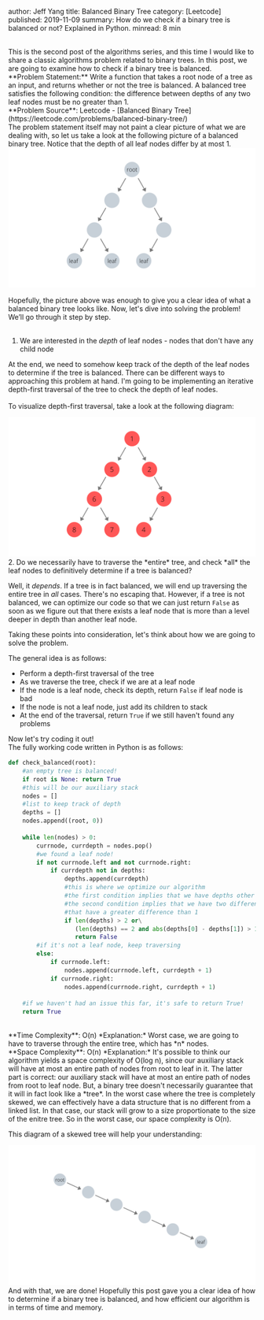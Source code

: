 author: Jeff Yang
title: Balanced Binary Tree
category: [Leetcode]
published: 2019-11-09
summary: How do we check if a binary tree is balanced or not? Explained in Python.
minread: 8 min

<br>
This is the second post of the algorithms series, and this time I would like to share a classic algorithms problem related to binary trees. In this post, we are going to examine how to check if a binary tree is balanced.  
<br>
**Problem Statement:** Write a function that takes a root node of a tree as an input, and returns whether or not the tree is balanced. A balanced tree satisfies the following condition: the difference between depths of any two leaf nodes must be no greater than 1.  
<br>
**Problem Source**: Leetcode - [Balanced Binary Tree](https://leetcode.com/problems/balanced-binary-tree/)  
<br>
The problem statement itself may not paint a clear picture of what we are dealing with, so let us take a look at the following picture of a balanced binary tree. Notice that the depth of all leaf nodes differ by at most 1. 

<div class="container text-center">
    <img
        class="img-fluid" 
        src="../../static/upload/root.png" 
    >
</div>

Hopefully, the picture above was enough to give you a clear idea of what a balanced binary tree looks like. Now, let's dive into solving the problem! We’ll go through it step by step.<br><br>
1. We are interested in the *depth* of leaf nodes - nodes that don't have any child node

At the end, we need to somehow keep track of the depth of the leaf nodes to determine if the tree is balanced. There can be different ways to approaching this problem at hand. I'm going to be implementing an iterative depth-first traversal of the tree to check the depth of leaf nodes.  
<br>
To visualize depth-first traversal, take a look at the following diagram:
<div class="container text-center">
    <img
        class="img-fluid" 
        src="../../static/upload/root2.png" 
    >
</div>
2. Do we necessarily have to traverse the *entire* tree, and check *all* the leaf nodes to definitively determine if a tree is balanced?  

Well, it *depends*. If a tree is in fact balanced, we will end up traversing the entire tree in *all* cases. There's no escaping that. However, if a tree is not balanced, we can optimize our code so that we can just return `False` as soon as we figure out that there exists a leaf node that is more than a level deeper in depth than another leaf node.  

Taking these points into consideration, let's think about how we are going to solve the problem. 

The general idea is as follows:

* Perform a depth-first traversal of the tree
* As we traverse the tree, check if we are at a leaf node
* If the node is a leaf node, check its depth, return `False` if leaf node is bad
* If the node is not a leaf node, just add its children to stack
* At the end of the traversal, return `True` if we still haven't found any problems<br>

Now let's try coding it out!  
The fully working code written in Python is as follows:
```python
def check_balanced(root):
    #an empty tree is balanced!
    if root is None: return True
    #this will be our auxiliary stack
    nodes = []
    #list to keep track of depth
    depths = []
    nodes.append((root, 0))

    while len(nodes) > 0:
        currnode, currdepth = nodes.pop()
        #we found a leaf node!
        if not currnode.left and not currnode.right:
            if currdepth not in depths: 
                depths.append(currdepth)
                #this is where we optimize our algorithm
                #the first condition implies that we have depths other than 1 or 0
                #the second condition implies that we have two different depths
                #that have a greater difference than 1
                if len(depths) > 2 or\
                   (len(depths) == 2 and abs(depths[0] - depths[1]) > 1):
                   return False
        #if it's not a leaf node, keep traversing 
        else:
            if currnode.left: 
                nodes.append(currnode.left, currdepth + 1)
            if currnode.right: 
                nodes.append(currnode.right, currdepth + 1)

    #if we haven't had an issue this far, it's safe to return True!
    return True
```
<br>
**Time Complexity**: O(n)  
*Explanation:* Worst case, we are going to have to traverse through the entire tree, which has *n* nodes.<br>  
**Space Complexity**: O(n)  
*Explanation:* It's possible to think our algorithm yields a space complexity of O(log n), since our auxiliary stack will have at most an entire path of nodes from root to leaf in it. The latter part is correct: our auxiliary stack will have at most an entire path of nodes from root to leaf node. But, a binary tree doesn't necessarily guarantee that it will in fact look like a *tree*. In the worst case where the tree is completely skewed, we can effectively have a data structure that is no different from a linked list. In that case, our stack will grow to a size proportionate to the size of the enitre tree. So in the worst case, our space complexity is O(n).  

This diagram of a skewed tree will help your understanding:  
<div class="container text-center">
    <img
        class="img-fluid" 
        src="../../static/upload/root3.png" 
    >
</div>
And with that, we are done! Hopefully this post gave you a clear idea of how to determine if a binary tree is balanced, and how efficient our algorithm is in terms of time and memory. 
